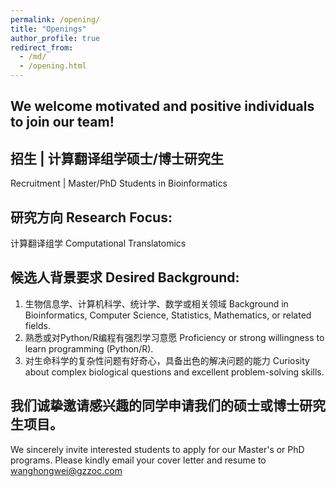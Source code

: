 ```yaml
---
permalink: /opening/
title: "Openings"
author_profile: true
redirect_from: 
  - /md/
  - /opening.html
---
```


## We welcome motivated and positive individuals to join our team!

## 招生 | 计算翻译组学硕士/博士研究生
Recruitment | Master/PhD Students in Bioinformatics

## 研究方向 Research Focus:
计算翻译组学 Computational Translatomics

## 候选人背景要求 Desired Background:
1. 生物信息学、计算机科学、统计学、数学或相关领域 Background in Bioinformatics, Computer Science, Statistics, Mathematics, or related fields.
2. 熟悉或对Python/R编程有强烈学习意愿 Proficiency or strong willingness to learn programming (Python/R).
3. 对生命科学的复杂性问题有好奇心，具备出色的解决问题的能力 Curiosity about complex biological questions and excellent problem-solving skills.

## 我们诚挚邀请感兴趣的同学申请我们的硕士或博士研究生项目。
We sincerely invite interested students to apply for our Master's or PhD programs. Please kindly email your cover letter and resume to wanghongwei@gzzoc.com




